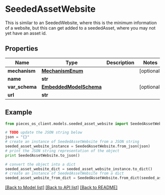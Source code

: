 # SeededAssetWebsite

This is similar to an SeededWebsite, where this is the minimum information of a website, but this can get added to a seededAsset,  where you may not yet have an asset id.

## Properties
Name | Type | Description | Notes
------------ | ------------- | ------------- | -------------
**mechanism** | [**MechanismEnum**](MechanismEnum.md) |  | [optional] 
**name** | **str** |  | 
**var_schema** | [**EmbeddedModelSchema**](EmbeddedModelSchema.md) |  | [optional] 
**url** | **str** |  | 

## Example

```python
from pieces_os_client.models.seeded_asset_website import SeededAssetWebsite

# TODO update the JSON string below
json = "{}"
# create an instance of SeededAssetWebsite from a JSON string
seeded_asset_website_instance = SeededAssetWebsite.from_json(json)
# print the JSON string representation of the object
print SeededAssetWebsite.to_json()

# convert the object into a dict
seeded_asset_website_dict = seeded_asset_website_instance.to_dict()
# create an instance of SeededAssetWebsite from a dict
seeded_asset_website_from_dict = SeededAssetWebsite.from_dict(seeded_asset_website_dict)
```
[[Back to Model list]](../README.md#documentation-for-models) [[Back to API list]](../README.md#documentation-for-api-endpoints) [[Back to README]](../README.md)


